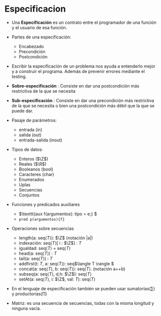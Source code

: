 # Especificacion

* Una **Especificación** es un contrato entre el programador de una función y el usuario de esa función.
  
  
* Partes de una especificación:
    * Encabezado
    * Precondición
    * Postcondición
* Escribir la especificación de un problema nos ayuda a entenderlo mejor y a construir el programa. Además de prevenir errores  mediante el testing.
*  **Sobre-especificación** : Consiste en dar una postcondición más restrictiva de la que se necesita
*  **Sub-especificación** : Consiste en dar una precondición más restrictiva de la que se necesita o  bien una postcondición más débil que la que se puede dar.
* Pasaje de parámetros:
   * entrada (in)
   * salida (out)
   * entrada-salida (inout)
* Tipos de datos:
    * Enteros ($\Z$)
    * Reales ($\R$)
    * Booleanos (bool)
    * Caracteres (char)
    * Enumerados
    * Uplas
    * Secuencias
    * Conjuntos
* Funciones y predicados auxiliares
    * $\texttt{aux f(argumentos): tipo = e;} $
    * $\texttt{pred p(argumentos)\{f\}}$
* Operaciones sobre secuencias
  *  length(a: seq$\langle T\rangle$): $\Z$ (notación |a|)
  *  indexación: seq$\langle T\rangle$[ i : $\Z$] : $T$
  *  igualdad: seq$\langle T \rangle$ = seq$\langle T \rangle$
  *  head(a: seq$\langle T \rangle$) : $T$
  *  tail(a: seq$\langle T \rangle$) : $T$
  *  addfirst(t: $T$, a: seq$\langle T \rangle$): seq$\langle T \rangle $
  *  concat(a: seq$\langle T \rangle$, b: seq$\langle T \rangle$): seq$\langle T \rangle$. (notación a++b)
  *  subseq(a: seq$\langle T \rangle$, d,h: $\Z$): seq$\langle T \rangle$ 
  *  setAt(a: seq$\langle T \rangle$, i: $\Z$, val: $T$): seq$\langle T \rangle$
* En el lenguaje de especificación también se pueden usar sumatorias($\sum$) y productorias($\prod$)
* Matriz: es una secuencia de secuencias, todas con la misma longitud y ninguna vacía.